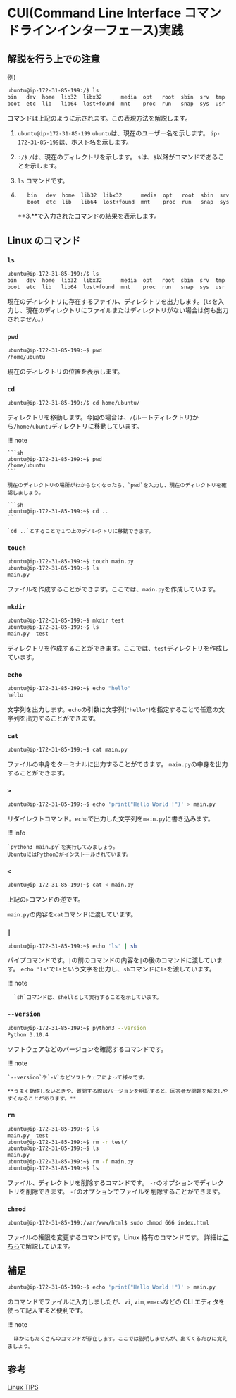 # CUI(Command Line Interface コマンドラインインターフェース)実践

## 解説を行う上での注意

例)

```sh
ubuntu@ip-172-31-85-199:/$ ls
bin   dev  home  lib32  libx32      media  opt   root  sbin  srv  tmp  var
boot  etc  lib   lib64  lost+found  mnt    proc  run   snap  sys  usr
```

コマンドは上記のように示されます。この表現方法を解説します。

1. `ubuntu@ip-172-31-85-199`
   `ubuntu`は、現在のユーザー名を示します。
   `ip-172-31-85-199`は、ホスト名を示します。

2. `:/$`
   `/`は、現在のディレクトリを示します。
   `$`は、`$`以降がコマンドであることを示します。

3. `ls`
   コマンドです。

4. ```sh
      bin   dev  home  lib32  libx32      media  opt   root  sbin  srv  tmp  var
      boot  etc  lib   lib64  lost+found  mnt    proc  run   snap  sys  usr
   ```
   **3.**で入力されたコマンドの結果を表示します。

## Linux のコマンド

### `ls`

```sh
ubuntu@ip-172-31-85-199:/$ ls
bin   dev  home  lib32  libx32      media  opt   root  sbin  srv  tmp  var
boot  etc  lib   lib64  lost+found  mnt    proc  run   snap  sys  usr
```

現在のディレクトリに存在するファイル、ディレクトリを出力します。(`ls`を入力し、現在のディレクトリにファイルまたはディレクトリがない場合は何も出力されません。)

### `pwd`

```sh
ubuntu@ip-172-31-85-199:~$ pwd
/home/ubuntu
```

現在のディレクトリの位置を表示します。

### `cd`

```sh
ubuntu@ip-172-31-85-199:/$ cd home/ubuntu/
```

ディレクトリを移動します。今回の場合は、`/`(ルートディレクトリ)から`/home/ubuntu`ディレクトリに移動しています。

!!! note

    ```sh
    ubuntu@ip-172-31-85-199:~$ pwd
    /home/ubuntu
    ```

    現在のディレクトリの場所がわからなくなったら、`pwd`を入力し、現在のディレクトリを確認しましょう。

    ```sh
    ubuntu@ip-172-31-85-199:~$ cd ..
    ```

    `cd ..`とすることで１つ上のディレクトリに移動できます。

### `touch`

```sh
ubuntu@ip-172-31-85-199:~$ touch main.py
ubuntu@ip-172-31-85-199:~$ ls
main.py
```

ファイルを作成することができます。ここでは、`main.py`を作成しています。

### `mkdir`

```sh
ubuntu@ip-172-31-85-199:~$ mkdir test
ubuntu@ip-172-31-85-199:~$ ls
main.py  test
```

ディレクトリを作成することができます。ここでは、`test`ディレクトリを作成しています。

### `echo`

```sh
ubuntu@ip-172-31-85-199:~$ echo "hello"
hello
```

文字列を出力します。`echo`の引数に文字列(`"hello"`)を指定することで任意の文字列を出力することができます。

### `cat`

```sh
ubuntu@ip-172-31-85-199:~$ cat main.py
```

ファイルの中身をターミナルに出力することができます。
`main.py`の中身を出力することができます。

### `>`

```sh
ubuntu@ip-172-31-85-199:~$ echo 'print("Hello World !")' > main.py
```

リダイレクトコマンド。`echo`で出力した文字列を`main.py`に書き込みます。

!!! info

    `python3 main.py`を実行してみましょう。
    UbuntuにはPython3がインストールされています。

### `<`

```sh
ubuntu@ip-172-31-85-199:~$ cat < main.py
```

上記の`>`コマンドの逆です。

`main.py`の内容を`cat`コマンドに渡しています。

### `|`

```sh
ubuntu@ip-172-31-85-199:~$ echo 'ls' | sh
```

パイプコマンドです。`|`の前のコマンドの内容を`|`の後のコマンドに渡しています。
`echo 'ls'`で`ls`という文字を出力し、`sh`コマンドに`ls`を渡しています。

!!! note

      `sh`コマンドは、shellとして実行することを示しています。

### `--version`

```sh
ubuntu@ip-172-31-85-199:~$ python3 --version
Python 3.10.4
```

ソフトウェアなどのバージョンを確認するコマンドです。

!!! note

    `--version`や`-V`などソフトウェアによって様々です。

    **うまく動作しないときや、質問する際はバージョンを明記すると、回答者が問題を解決しやすくなることがあります。**

### `rm`

```sh
ubuntu@ip-172-31-85-199:~$ ls
main.py  test
ubuntu@ip-172-31-85-199:~$ rm -r test/
ubuntu@ip-172-31-85-199:~$ ls
main.py
ubuntu@ip-172-31-85-199:~$ rm -f main.py
ubuntu@ip-172-31-85-199:~$ ls
```

ファイル、ディレクトリを削除するコマンドです。
`-r`のオプションでディレクトリを削除できます。
`-f`のオプションでファイルを削除することができます。

### `chmod`

```sh
ubuntu@ip-172-31-85-199:/var/www/html$ sudo chmod 666 index.html
```

ファイルの権限を変更するコマンドです。Linux 特有のコマンドです。
詳細は[こちら](../security/permission.md)で解説しています。

## 補足

```sh
ubuntu@ip-172-31-85-199:~$ echo 'print("Hello World !")' > main.py
```

のコマンドでファイルに入力しましたが、`vi`, `vim`, `emacs`などの CLI エディタを使って記入すると便利です。

!!! note

      ほかにもたくさんのコマンドが存在します。ここでは説明しませんが、出てくるたびに覚えましょう。

## 参考

[Linux TIPS](https://exercises-aws.fml.org/ja/appendix/unix/linux/)
